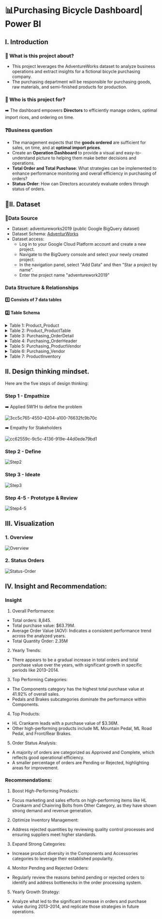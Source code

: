 # 📊Purchasing Bicycle Dashboard| Power BI
## I. Introduction
### 📖 What is this project about?
- This project leverages the AdventureWorks dataset to analyze business operations and extract insights for a fictional bicycle purchasing company.
- The purchasing department will be responsible for purchasing goods, raw materials, and semi-finished products for production.

### 👤 Who is this project for?

➡️ The dashboard empowers **Directors** to efficiently manage orders, optimal import rices, and ordering on time.

  
### ❓**Business question** 
- The management expects that the **goods ordered** are sufficient for sales, on time, and at **optimal import prices**.
- Create an **Operation Dashboard** to provide a visual and easy-to-understand picture to helping them make better decisions and operations.
- **Total Order and Total Purchase**: What strategies can be implemented to enhance performance monitoring and overall efficiency in purchasing of orders?
- **Status Order**: How can Directors accurately evaluate orders through status of orders.

## 📂II. Dataset
### 📌Data Source
- Dataset: adventureworks2019 (public Google BigQuery dataset) 
- Dataset Schema: [AdventurWorks](https://drive.google.com/drive/u/0/folders/1zz25TcfnzJVS_lJN-tLqmSpiAwdAfbHR)
- Dataset access: 
  - Log in to your Google Cloud Platform account and create a new project.
  - Navigate to the BigQuery console and select your newly created project.
  - In the navigation panel, select "Add Data" and then "Star a project by name".
  - Enter the project name "adventurework2019"

### Data Structure & Relationships
#### 1️⃣ Consists of **7** data tables
#### 2️⃣ Table Schema

<details> 
<summary>Table 1: Product_Product</summary>

| Field Name | Data Type | Description |
|-------|-------|-------|
| ProductID           | Integer       | Unique identifier for each product.                                    |
| Name                | String        | The name of the product.                                               |
| ProductNumber       | String        | A unique number assigned to each product.                              |
| SafetyStockLevel    | Integer       | The minimum quantity of stock that must be kept on hand to prevent stockouts. |
| ReorderPoint        | Integer       | The inventory level at which a new order should be placed to replenish stock. |
| StandardCost        | Decimal       | The standard cost to produce or purchase the product.                  |
| ListPrice           | Decimal       | The price at which the product is listed for sale.                     |
| Style               | String        | The style or category of the product.                                  |
| ProductSubcategoryID| Integer       | Identifier for the subcategory to which the product belongs.           |
| SellStartDate       | Date          | The date when the product became available for sale.                   |
| SellEndDate         | Date          | The date when the product was no longer available for sale.            |
| DiscontinuedDate    | Date          | The date when the product was discontinued.                            |
| ModifiedDate        | Date          | The date when the product information was last modified.               |

  
</details>

<details> 
<summary>Table 2: Product_ProductTable</summary>

| Field Name | Data Type | Description |
|-------|-------|-------|
| ProductID            | Integer     | Unique identifier for each product.                  |
| Name                 | String      | The name of the product.                             |
| ProductCategoryID    | Integer     | Identifier for the category to which the product belongs. |
| ProductSubcategoryID | Integer     | Identifier for the subcategory to which the product belongs. |
| Category             | String      | The category of the product.                         |
| Subcategory          | String      | The subcategory of the product.                      |


</details>


<details> 
<summary>Table 3: Purchasing_OrderDetail</summary>

| Field Name | Data Type | Description |
|-------|-------|-------|
| PurchaseOrderID        | Integer     | Unique identifier for each purchase order.                 |
| PurchaseOrderDetailID  | Integer     | Unique identifier for each detail line within a purchase order. |
| DueDate                | Date        | The date when the order is due to be received.             |
| OrderQty               | Integer     | The quantity of items ordered.                             |
| ProductID              | Integer     | Unique identifier for each product.                        |
| UnitPrice              | Decimal     | The price per unit of the product ordered.                 |
| LineTotal              | Decimal     | The total cost for the line item (OrderQty * UnitPrice).    |
| ReceivedQty            | Integer     | The quantity of items actually received.                   |
| StockedQty             | Integer     | The quantity of items stocked.                             |
| ModifiedDate           | Date        | The date when the purchase order detail was last modified. |
| RejectedQty            | Integer     | The quantity of items that were rejected.                  |

</details>

<details> 
<summary>Table 4: Purchasing_OrderHeader</summary>

| Field Name | Data Type | Description |
|--------------------|-------------|--------------------------------------------------------------|
| PurchaseOrderID    | Integer     | Unique identifier for each purchase order.                  |
| RevisionNumber     | Integer     | The revision number of the purchase order.                  |
| Status             | Integer     | The status of the purchase order.                           |
| EmployeeID         | Integer     | Identifier for the employee associated with the order.       |
| VendorID           | Integer     | Identifier for the vendor associated with the order.         |
| ShipMethodID       | Integer     | Identifier for the shipping method used for the order.       |
| OrderDate          | Date        | The date when the purchase order was created.               |
| ShipDate           | Date        | The date when the order is expected to be shipped.          |
| SubTotal           | Decimal     | The subtotal amount of the order.                           |
| TaxAmt             | Decimal     | The amount of tax applied to the order.                     |
| Freight            | Decimal     | The shipping cost associated with the order.                |
| TotalDue           | Decimal     | The total amount due for the order.                         |
| ModifiedDate       | Date        | The date when the purchase order was last modified.         |



</details>

<details> 
<summary>Table 5: Purchasing_ProductVendor</summary>

| Field Name | Data Type | Description |
|----------------------|-------------|--------------------------------------------------------------|
| ProductID            | Integer     | Unique identifier for each product.                         |
| BusinessEntityID     | Integer     | Unique identifier for each business entity.                 |
| AverageLeadTime      | Integer     | The average lead time for the product.                      |
| StandardPrice        | Decimal     | The standard price of the product.                          |
| LastReceiptCost      | Decimal     | The cost of the last receipt of the product.                |
| LastReceiptDate      | Date        | The date of the last receipt of the product.                |
| MinOrderQty          | Integer     | The minimum order quantity for the product.                 |
| MaxOrderQty          | Integer     | The maximum order quantity for the product.                 |
| OnOrderQty           | Integer     | The quantity of the product currently on order.             |
| ModifiedDate         | Date        | The date when the product information was last modified.    |
| CostDiffRatio        | Decimal     | The cost difference ratio for the product.                  |






</details>


<details> 
<summary>Table 6: Purchasing_Vendor</summary>

| Field Name | Data Type | Description |
|------------------------|-------------|-------------------------------------------------------------|
| BusinessEntityID       | Integer     | Unique identifier for each business entity.                |
| AccountNumber          | String      | The account number associated with the business entity.    |
| Name                   | String      | The name of the business entity.                           |
| CreditRating           | Integer     | The credit rating of the business entity.                  |
| PreferredVendorStatus  | Boolean     | Indicates whether the vendor is a preferred vendor.         |
| ActiveFlag             | Boolean     | Indicates whether the business entity is active.           |
| ModifiedDate           | Date        | The date when the business entity information was last modified. |



</details>


<details> 
<summary>Table 7: ProductInventory</summary>

| Field Name | Data Type | Description |
|------------------------|-------------|-------------------------------------------------------------|
| ProductID       | Integer     | Product identification number. Foreign key to Product.ProductID.               |
| LocationID          | Integer     | Inventory location identification number. Foreign key toLocation.LocationID.    |
| Shelf                   | String      | Storage compartment within an inventory location.                           |
| Bin           | Integer     | Storage container on a shelf in an inventory location.                  |
| Quantity  | Boolean     | Quantity of products in the inventory location. Default: 0      |
| rowguid             | uniqueidentifier     | ROWGUIDCOL number uniquely identifying the record. Used to support a merge replication sample. Default: newid()          |
| ModifiedDate          | Date        |Date and time the record was last updated. Default: getdate(). |

</details>


## II. Design thinking mindset.

Here are the five steps of design thinking:
### Step 1 - Empathize

➡️ Applied 5W1H to define the problem

![3cc5c765-4550-4204-a100-76632fc9b70c](https://github.com/user-attachments/assets/79544489-dfd7-4179-98c7-7d133c7b9a1a)

➡️ Empathy for Stakeholders

![cc62559c-9c5c-4136-919e-44d0ede79bd1](https://github.com/user-attachments/assets/f07b841c-2157-4728-9889-a2a6879b0782)



### Step 2 - Define


![Step2](https://github.com/user-attachments/assets/be73c46c-a73f-4919-b69e-b18eaa495201)

### Step 3 - Ideate


![Step3](https://github.com/user-attachments/assets/ba1ee5d9-2364-4e80-959d-1c95e16367f9)

### Step 4-5 - Prototype & Review

![Step4-5](https://github.com/user-attachments/assets/aadf9f27-7c6f-4d52-908e-23ea95e08881)

## III. Visualization
### 1. Overview
![Overview](https://github.com/user-attachments/assets/5eab8a72-f42c-4488-9c0e-f361d8a7f4c1)
### 2. Status Orders
![Status-Order](https://github.com/user-attachments/assets/0f5425ed-2c09-4da6-9d7a-44e249e35f71)

## IV. Insight and Recommendation:
### Insight
1. Overall Performance:
  - Total orders: 8,845.
  - Total purchase value: $63.79M.
  - Average Order Value (AOV): Indicates a consistent performance trend across the analyzed years.
  - Total Quantity Order: 2.35M
2. Yearly Trends:
  - There appears to be a gradual increase in total orders and total purchase value over the years, with significant growth in specific periods like 2013–2014.
3. Top Performing Categories:
  - The Components category has the highest total purchase value at 41.92% of overall sales.
  - Pedals and Brakes subcategories dominate the performance within Components.
4. Top Products:
  - HL Crankarm leads with a purchase value of $3.36M.
  - Other high-performing products include ML Mountain Pedal, ML Road Pedal, and Front/Rear Brakes.
5. Order Status Analysis:
  - A majority of orders are categorized as Approved and Complete, which reflects good operational efficiency.
  - A smaller percentage of orders are Pending or Rejected, highlighting areas for improvement.
    
### Recommendations:
1. Boost High-Performing Products:
  - Focus marketing and sales efforts on high-performing items like HL Crankarm and Chainring Bolts from Other Category, as they have shown strong demand and revenue generation.
2. Optimize Inventory Management:
  - Address rejected quantities by reviewing quality control processes and ensuring suppliers meet higher standards.
3. Expand Strong Categories:
  - Increase product diversity in the Components and Accessories categories to leverage their established popularity.
4. Monitor Pending and Rejected Orders:
  - Regularly review the reasons behind pending or rejected orders to identify and address bottlenecks in the order processing system.
5. Yearly Growth Strategy:
  - Analyze what led to the significant increase in orders and purchase value during 2013–2014, and replicate those strategies in future operations.
